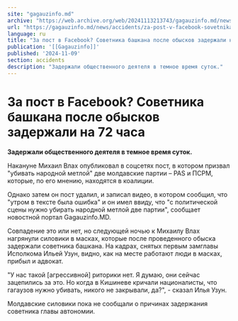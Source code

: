 ```yaml
---
site: "gagauzinfo.md"
archive: "https://web.archive.org/web/20241113213743/gagauzinfo.md/news/accidents/za-post-v-facebook-sovetnika-bashkana-posle-obiskov-zaderzhali-na-72-chasa"
url: "https://gagauzinfo.md/news/accidents/za-post-v-facebook-sovetnika-bashkana-posle-obiskov-zaderzhali-na-72-chasa"
language: ru
title: "За пост в Facebook? Советника башкана после обысков задержали на 72 часа"
publication: '[[Gagauzinfo]]'
published: '2024-11-09'
section: accidents
description: "Задержали общественного деятеля в темное время суток."
---
```


# За пост в Facebook? Советника башкана после обысков задержали на 72 часа

**Задержали общественного деятеля в темное время суток.**

Накануне Михаил Влах опубликовал в соцсетях пост, в котором призвал "убивать народной метлой" две молдавские партии – PAS и ПСРМ, которые, по его мнению, находятся в коалиции.

Однако затем он пост удалил, и записал видео, в котором сообщил, что "утром в тексте была ошибка" и он имел ввиду, что "с политической сцены нужно убирать народной метлой две партии", сообщает новостной портал Gagauzinfo.MD.

Совпадение это или нет, но следующей ночью к Михаилу Влах нагрянули силовики в масках, которые после проведенного обыска задержали советника башкана. На кадрах, снятых первым замглавы Исполкома Ильей Узун, видно, как на месте работают люди в масках, прибыл и адвокат.

"У нас такой [агрессивной] риторики нет. Я думаю, они сейчас зацепились за это. Но когда в Кишиневе кричали националисты, что гагаузов нужно убивать, никого не закрывали, да?", - сказал Илья Узун.

Молдавские силовики пока не сообщали о причинах задержания советника главы автономии.